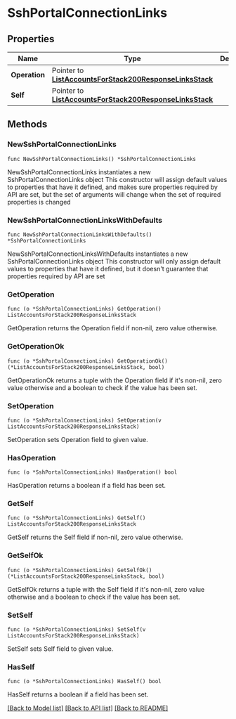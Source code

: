 # SshPortalConnectionLinks

## Properties

Name | Type | Description | Notes
------------ | ------------- | ------------- | -------------
**Operation** | Pointer to [**ListAccountsForStack200ResponseLinksStack**](ListAccountsForStack200ResponseLinksStack.md) |  | [optional] 
**Self** | Pointer to [**ListAccountsForStack200ResponseLinksStack**](ListAccountsForStack200ResponseLinksStack.md) |  | [optional] 

## Methods

### NewSshPortalConnectionLinks

`func NewSshPortalConnectionLinks() *SshPortalConnectionLinks`

NewSshPortalConnectionLinks instantiates a new SshPortalConnectionLinks object
This constructor will assign default values to properties that have it defined,
and makes sure properties required by API are set, but the set of arguments
will change when the set of required properties is changed

### NewSshPortalConnectionLinksWithDefaults

`func NewSshPortalConnectionLinksWithDefaults() *SshPortalConnectionLinks`

NewSshPortalConnectionLinksWithDefaults instantiates a new SshPortalConnectionLinks object
This constructor will only assign default values to properties that have it defined,
but it doesn't guarantee that properties required by API are set

### GetOperation

`func (o *SshPortalConnectionLinks) GetOperation() ListAccountsForStack200ResponseLinksStack`

GetOperation returns the Operation field if non-nil, zero value otherwise.

### GetOperationOk

`func (o *SshPortalConnectionLinks) GetOperationOk() (*ListAccountsForStack200ResponseLinksStack, bool)`

GetOperationOk returns a tuple with the Operation field if it's non-nil, zero value otherwise
and a boolean to check if the value has been set.

### SetOperation

`func (o *SshPortalConnectionLinks) SetOperation(v ListAccountsForStack200ResponseLinksStack)`

SetOperation sets Operation field to given value.

### HasOperation

`func (o *SshPortalConnectionLinks) HasOperation() bool`

HasOperation returns a boolean if a field has been set.

### GetSelf

`func (o *SshPortalConnectionLinks) GetSelf() ListAccountsForStack200ResponseLinksStack`

GetSelf returns the Self field if non-nil, zero value otherwise.

### GetSelfOk

`func (o *SshPortalConnectionLinks) GetSelfOk() (*ListAccountsForStack200ResponseLinksStack, bool)`

GetSelfOk returns a tuple with the Self field if it's non-nil, zero value otherwise
and a boolean to check if the value has been set.

### SetSelf

`func (o *SshPortalConnectionLinks) SetSelf(v ListAccountsForStack200ResponseLinksStack)`

SetSelf sets Self field to given value.

### HasSelf

`func (o *SshPortalConnectionLinks) HasSelf() bool`

HasSelf returns a boolean if a field has been set.


[[Back to Model list]](../README.md#documentation-for-models) [[Back to API list]](../README.md#documentation-for-api-endpoints) [[Back to README]](../README.md)


